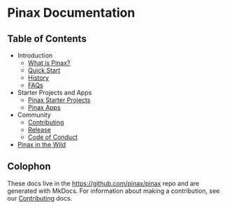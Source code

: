 # Pinax Documentation

## Table of Contents

  * Introduction
    * [What is Pinax?](what_is_pinax.md)
    * [Quick Start](quick_start.md)
    * [History](history.md)
    * [FAQs](faq.md)
  * Starter Projects and Apps
    * [Pinax Starter Projects](pinax_starter_projects.md)
    * [Pinax Apps](pinax_apps.md)
  * Community
    * [Contributing](contributing.md)    
    * [Release](release.md)
    * [Code of Conduct](code_of_conduct.md)
  * [Pinax in the Wild](in_the_wild.md)

## Colophon

These docs live in the <https://github.com/pinax/pinax> repo and are generated with MkDocs. For information about making a contribution, see our [Contributing](https://github.com/pinax/.github/blob/master/CONTRIBUTING.md) docs.
